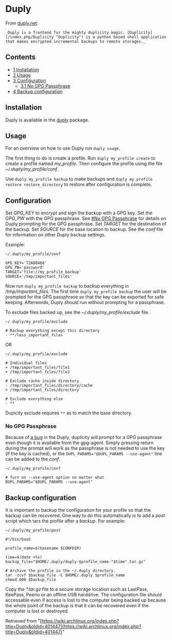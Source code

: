 # Duply

From [duply.net](http://www.duply.net/):

	_Duply is a frontend for the mighty duplicity magic. [Duplicity](/index.php/Duplicity "Duplicity") is a python based shell application that makes encrypted incremental backups to remote storages._

## Contents

*   [1 Installation](#Installation)
*   [2 Usage](#Usage)
*   [3 Configuration](#Configuration)
    *   [3.1 No GPG Passphrase](#No_GPG_Passphrase)
*   [4 Backup configuration](#Backup_configuration)

## Installation

Duply is available in the [duply](https://aur.archlinux.org/packages/duply/) package.

## Usage

For an overview on how to use Duply run `duply usage`.

The first thing to do is create a profile. Run `duply my_profile create` to create a profile named _my_profile_. Then configure the profile using the file _~/.duply/my_profile/conf_.

Use `duply my_profile backup` to make backups and `duply my_profile restore restore_directory` to restore after configuration is complete.

## Configuration

Set _GPG_KEY_ to encrypt and sign the backup with a GPG key. Set the _GPG_PW_ with the GPG passphrase. See [#No GPG Passphrase](#No_GPG_Passphrase) for details on Duply prompting for the GPG passphrase. Set _TARGET_ for the destination of the backup. Set _SOURCE_ for the base location to backup. See the _conf_ file for information on other Duply backup settings.

Example:

 `~/.duply/my_profile/conf` 

```
GPG_KEY='72AD0468'
GPG_PW='password'
TARGET='file://my_profile_backup'
SOURCE='/tmp/important_files'
```

Now run `duply my_profile backup` to backup everything in _/tmp/important_files_. The first time `duply my_profile backup` the user will be prompted for the GPG passphrase so that the key can be exported for safe keeping. Afterwords, Duply should run without prompting for a passphrase.

To exclude files backed up, see the _~/.duply/my_profile/exclude_ file.

 `~/.duply/my_profile/exclude` 

```
# Backup everything except this directory
- **/less_important_files

```

OR

 `~/.duply/my_profile/exclude` 

```
# Individual files
+ /tmp/important_files/file1
+ /tmp/important_files/file2

# Exclude cache inside directory
- /tmp/important_files/directory/cache
+ /tmp/important_files/directory

# Exclude everything else
- **

```

Dupicity exclude requires `**` as to match the base directory.

### No GPG Passphrase

Because of [a bug](https://sourceforge.net/p/ftplicity/bugs/83/) in the Duply, duplicity will prompt for a GPG passphrase even though it is available from the gpg-agent. Simply pressing return during the prompt will work as the passphrase is not needed to use the key (if the key is cached), or the `DUPL_PARAMS="$DUPL_PARAMS --use-agent"` line can be added to the _conf_.

 `~/.duply/my_profile/conf` 

```
# Turn on --use-agent option no matter what
DUPL_PARAMS="$DUPL_PARAMS --use-agent"
```

## Backup configuration

It is important to backup the configuration for your profile so that the backup can be recovered. One way to do this automatically is to add a _post_ script which tars the profile after a _backup_. For example:

 `~/.duply/my_profile/post` 

```
#!/bin/bash

profile_name=$(basename $CONFDIR)

time=$(date +%s)
backup_file="$HOME/.duply/duply-$profile_name-"$time".tar.gz"

# Archive the profile in the ~/.duply directory.
tar -zcvf $backup_file -C $HOME/.duply $profile_name
chmod 600 $backup_file
```

Copy the _*.tar.gz_ file to a secure storage location such as LastPass, KeePass, Peerio or an offline USB harddrive. The configuration file should accessable even if access is lost to the computer being backed up because the whole point of the backup is that it can be recovered even if the computer is lost or destroyed.

Retrieved from "[https://wiki.archlinux.org/index.php?title=Duply&oldid=401447](https://wiki.archlinux.org/index.php?title=Duply&oldid=401447)"